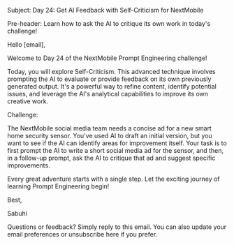 Subject: Day 24: Get AI Feedback with Self-Criticism for NextMobile

Pre-header: Learn how to ask the AI to critique its own work in today's challenge!

Hello [email],

Welcome to Day 24 of the NextMobile Prompt Engineering challenge!

Today, you will explore Self-Criticism. This advanced technique involves prompting the AI to evaluate or provide feedback on its own previously generated output. It's a powerful way to refine content, identify potential issues, and leverage the AI's analytical capabilities to improve its own creative work.

Challenge:

The NextMobile social media team needs a concise ad for a new smart home security sensor. You've used AI to draft an initial version, but you want to see if the AI can identify areas for improvement itself. Your task is to first prompt the AI to write a short social media ad for the sensor, and then, in a follow-up prompt, ask the AI to critique that ad and suggest specific improvements.

Every great adventure starts with a single step. Let the exciting journey of learning Prompt Engineering begin!

Best,

Sabuhi

Questions or feedback? Simply reply to this email. You can also update your email preferences or unsubscribe here if you prefer. 